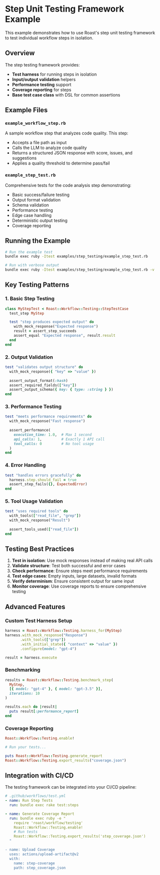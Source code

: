# Step Unit Testing Framework Example

This example demonstrates how to use Roast's step unit testing framework to test individual workflow steps in isolation.

## Overview

The step testing framework provides:
- **Test harness** for running steps in isolation
- **Input/output validation** helpers
- **Performance testing** support
- **Coverage reporting** for steps
- **Base test case class** with DSL for common assertions

## Example Files

### `example_workflow_step.rb`
A sample workflow step that analyzes code quality. This step:
- Accepts a file path as input
- Calls the LLM to analyze code quality
- Returns a structured JSON response with score, issues, and suggestions
- Applies a quality threshold to determine pass/fail

### `example_step_test.rb`
Comprehensive tests for the code analysis step demonstrating:
- Basic success/failure testing
- Output format validation
- Schema validation
- Performance testing
- Edge case handling
- Deterministic output testing
- Coverage reporting

## Running the Example

```bash
# Run the example test
bundle exec ruby -Itest examples/step_testing/example_step_test.rb

# Run with verbose output
bundle exec ruby -Itest examples/step_testing/example_step_test.rb -v
```

## Key Testing Patterns

### 1. Basic Step Testing
```ruby
class MyStepTest < Roast::Workflow::Testing::StepTestCase
  test_step MyStep

  test "step produces expected output" do
    with_mock_response("Expected response")
    result = assert_step_succeeds
    assert_equal "Expected response", result.result
  end
end
```

### 2. Output Validation
```ruby
test "validates output structure" do
  with_mock_response({ "key" => "value" })
  
  assert_output_format(:hash)
  assert_required_fields(["key"])
  assert_output_schema({ key: { type: :string } })
end
```

### 3. Performance Testing
```ruby
test "meets performance requirements" do
  with_mock_response("Fast response")
  
  assert_performance(
    execution_time: 1.0,  # Max 1 second
    api_calls: 1,         # Exactly 1 API call
    tool_calls: 0         # No tool usage
  )
end
```

### 4. Error Handling
```ruby
test "handles errors gracefully" do
  harness.step.should_fail = true
  assert_step_fails({}, ExpectedError)
end
```

### 5. Tool Usage Validation
```ruby
test "uses required tools" do
  with_tools(["read_file", "grep"])
  with_mock_response("Result")
  
  assert_tools_used(["read_file"])
end
```

## Testing Best Practices

1. **Test in isolation**: Use mock responses instead of making real API calls
2. **Validate structure**: Test both successful and error cases
3. **Check performance**: Ensure steps meet performance requirements
4. **Test edge cases**: Empty inputs, large datasets, invalid formats
5. **Verify determinism**: Ensure consistent output for same input
6. **Monitor coverage**: Use coverage reports to ensure comprehensive testing

## Advanced Features

### Custom Test Harness Setup
```ruby
harness = Roast::Workflow::Testing.harness_for(MyStep)
harness.with_mock_response("Response")
       .with_tools(["grep"])
       .with_initial_state({ "context" => "value" })
       .configure(model: "gpt-4")

result = harness.execute
```

### Benchmarking
```ruby
results = Roast::Workflow::Testing.benchmark_step(
  MyStep,
  [{ model: "gpt-4" }, { model: "gpt-3.5" }],
  iterations: 10
)

results.each do |result|
  puts result[:performance_report]
end
```

### Coverage Reporting
```ruby
Roast::Workflow::Testing.enable!

# Run your tests...

puts Roast::Workflow::Testing.generate_report
Roast::Workflow::Testing.export_results("coverage.json")
```

## Integration with CI/CD

The testing framework can be integrated into your CI/CD pipeline:

```yaml
# .github/workflows/test.yml
- name: Run Step Tests
  run: bundle exec rake test:steps

- name: Generate Coverage Report
  run: bundle exec ruby -e "
    require 'roast/workflow/testing'
    Roast::Workflow::Testing.enable!
    # Run tests
    Roast::Workflow::Testing.export_results('step_coverage.json')
  "

- name: Upload Coverage
  uses: actions/upload-artifact@v2
  with:
    name: step-coverage
    path: step_coverage.json
```